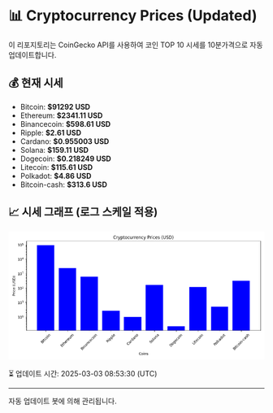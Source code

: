 
# 📊 Cryptocurrency Prices (Updated)

이 리포지토리는 CoinGecko API를 사용하여 코인 TOP 10 시세를 10분가격으로 자동 업데이트합니다.

## 💰 현재 시세
- Bitcoin: **$91292 USD**
- Ethereum: **$2341.11 USD**
- Binancecoin: **$598.61 USD**
- Ripple: **$2.61 USD**
- Cardano: **$0.955003 USD**
- Solana: **$159.11 USD**
- Dogecoin: **$0.218249 USD**
- Litecoin: **$115.61 USD**
- Polkadot: **$4.86 USD**
- Bitcoin-cash: **$313.6 USD**

## 📈 시세 그래프 (로그 스케일 적용)
![Crypto Prices](crypto_prices.png)

⏳ 업데이트 시간: 2025-03-03 08:53:30 (UTC)

---
자동 업데이트 봇에 의해 관리됩니다.
